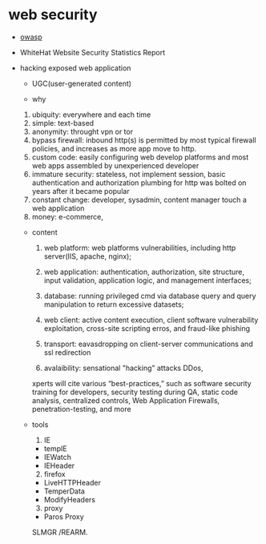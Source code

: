 # web security
  * [owasp]()
  * WhiteHat Website Security Statistics Report
* hacking exposed web application
   * UGC(user-generated content) 

   * why
    1. ubiquity:
      everywhere and each time
    2. simple:
      text-based
    3. anonymity:
      throught vpn or tor
    4. bypass firewall:
      inbound http(s) is permitted by most typical firewall policies, and increases as more app move to http.
    5. custom code:
      easily configuring web develop platforms and most web apps assembled by unexperienced developer
    6. immature security:
      stateless, not implement session, basic authentication and authorization plumbing for http was bolted on years
      after it became popular
    7. constant change:
      developer, sysadmin, content manager touch a web application
    8. money:
      e-commerce, 
  
  * content
    1. web platform: web platforms vulnerabilities, including http server(IIS, apache, nginx);

    2. web application: authentication, authorization, site structure, input validation, application logic, and management interfaces;

    3. database: running privileged cmd via database query and query manipulation to return excessive datasets;

    4. web client: active content execution, client software vulnerability exploitation, cross-site scripting erros, and fraud-like phishing

    5. transport: eavasdropping on client-server communications and ssl redirection

    6. avalaibility: sensational "hacking" attacks DDos, 

    xperts will cite various “best-practices,” such as software security training for developers, security testing during QA, static code analysis, 
    centralized controls, Web Application Firewalls, penetration-testing, and more

  * tools
    1. IE
      * tempIE
      * IEWatch
      * IEHeader
    2. firefox
      * LiveHTTPHeader
      * TemperData
      * ModifyHeaders
    3. proxy
      * Paros Proxy

       SLMGR /REARM.

